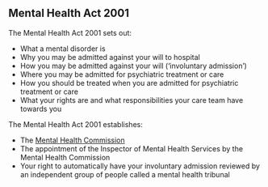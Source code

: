 ##  Mental Health Act 2001

The Mental Health Act 2001 sets out:

  * What a mental disorder is 
  * Why you may be admitted against your will to hospital 
  * How you may be admitted against your will (‘involuntary admission’) 
  * Where you may be admitted for psychiatric treatment or care 
  * How you should be treated when you are admitted for psychiatric treatment or care 
  * What your rights are and what responsibilities your care team have towards you 

The Mental Health Act 2001 establishes:

  * The [ Mental Health Commission ](/en/health/health-services/mental-health/mental-health-commission/)
  * The appointment of the Inspector of Mental Health Services by the Mental Health Commission 
  * Your right to automatically have your involuntary admission reviewed by an independent group of people called a mental health tribunal 
